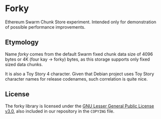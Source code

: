 # Forky

Ethereum Swarm Chunk Store experiment. Intended only for demonstration of possible performance improvements.

## Etymology

Name _forky_ comes from the default Swarm fixed chunk data size of 4096 bytes or 4K (four kay -> forky) bytes, as this storage supports only fixed sized data chunks.

It is also a Toy Story 4 character. Given that Debian project uses Toy Story character names for release codenames, such correlation is quite nice.

## License

The forky library is licensed under the
[GNU Lesser General Public License v3.0](https://www.gnu.org/licenses/lgpl-3.0.en.html), also
included in our repository in the `COPYING` file.
